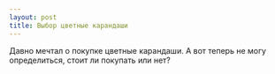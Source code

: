 ```yaml
---
layout: post 
title: Выбор цветные карандаши 
--- 
```

Давно мечтал о покупке цветные карандаши. А вот теперь не могу определиться, стоит ли покупать или нет?